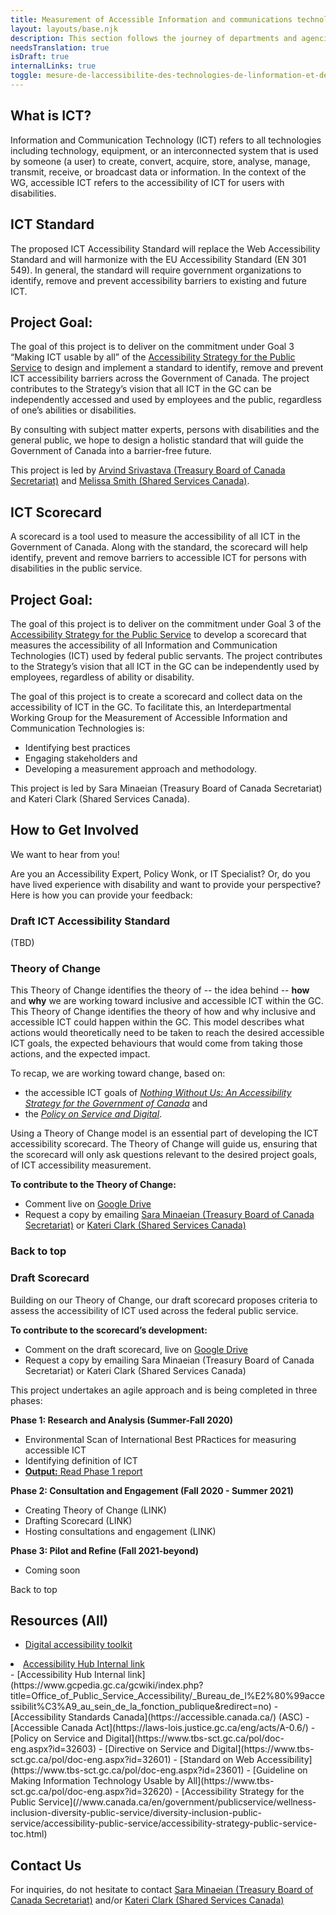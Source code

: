 ```yaml
---
title: Measurement of Accessible Information and communications technology (ICT)
layout: layouts/base.njk
description: This section follows the journey of departments and agencies’ combined efforts to create a Government of Canada scorecard and standard for accessible Information and communications technology (ICT).
needsTranslation: true
isDraft: true
internalLinks: true
toggle: mesure-de-laccessibilite-des-technologies-de-linformation-et-des-communications-tic-lien-a-venir
---
```


## What is ICT?

Information and Communication Technology (ICT) refers to all technologies including technology, equipment, or an interconnected system that is used by someone (a user) to create, convert, acquire, store, analyse, manage, transmit, receive, or broadcast data or information. In the context of the WG, accessible ICT refers to the accessibility of ICT for users with disabilities.

## ICT Standard

The proposed ICT Accessibility Standard will replace the Web Accessibility Standard and will harmonize with the EU Accessibility Standard (EN 301 549). In general, the standard will require government organizations to identify, remove and prevent accessibility barriers to existing and future ICT.

## Project Goal:

The goal of this project is to deliver on the commitment under Goal 3 “Making ICT usable by all” of the [Accessibility Strategy for the Public Service](//www.canada.ca/en/government/publicservice/wellness-inclusion-diversity-public-service/diversity-inclusion-public-service/accessibility-public-service/accessibility-strategy-public-service-toc.html) to design and implement a standard to identify, remove and prevent ICT accessibility barriers across the Government of Canada. The project contributes to the Strategy’s vision that all ICT in the GC can be independently accessed and used by employees and the public, regardless of one’s abilities or disabilities.

By consulting with subject matter experts, persons with disabilities and the general public, we hope to design a holistic standard that will guide the Government of Canada into a barrier-free future.

This project is led by [Arvind Srivastava (Treasury Board of Canada Secretariat)](mailto:arvind.srivastava@tbs-sct.gc.ca) and [Melissa Smith (Shared Services Canada)](mailto:melissa.smith@canada.ca).

## ICT Scorecard

A scorecard is a tool used to measure the accessibility of all ICT in the Government of Canada. Along with the standard, the scorecard will help identify, prevent and remove barriers to accessible ICT for persons with disabilities in the public service.

## Project Goal:

The goal of this project is to deliver on the commitment under Goal 3 of the [Accessibility Strategy for the Public Service](//www.canada.ca/en/government/publicservice/wellness-inclusion-diversity-public-service/diversity-inclusion-public-service/accessibility-public-service/accessibility-strategy-public-service-toc.html) to develop a scorecard that measures the accessibility of all Information and Communication Technologies (ICT) used by federal public servants. The project contributes to the Strategy’s vision that all ICT in the GC can be independently used by employees, regardless of ability or disability.

The goal of this project is to create a scorecard and collect data on the accessibility of ICT in the GC. To facilitate this, an Interdepartmental Working Group for the Measurement of Accessible Information and Communication Technologies is:

- Identifying best practices
- Engaging stakeholders and
- Developing a measurement approach and methodology.

This project is led by Sara Minaeian (Treasury Board of Canada Secretariat) and Kateri Clark (Shared Services Canada).

## How to Get Involved

We want to hear from you!

Are you an Accessibility Expert, Policy Wonk, or IT Specialist? Or, do you have lived experience with disability and want to provide your perspective? Here is how you can provide your feedback:

### Draft ICT Accessibility Standard

(TBD)

### Theory of Change

This Theory of Change identifies the theory of -- the idea behind -- **how** and **why** we are working toward inclusive and accessible ICT within the GC. This Theory of Change identifies the theory of how and why inclusive and accessible ICT could happen within the GC. This model describes what actions would theoretically need to be taken to reach the desired accessible ICT goals, the expected behaviours that would come from taking those actions, and the expected impact.

To recap, we are working toward change, based on:

- the accessible ICT goals of _[Nothing Without Us: An Accessibility Strategy for the Government of Canada](//www.canada.ca/en/government/publicservice/wellness-inclusion-diversity-public-service/diversity-inclusion-public-service/accessibility-public-service/accessibility-strategy-public-service-toc/progress-report-implementation-nothing-without-us-2019-20.html)_ and
- the _[Policy on Service and Digital](https://www.tbs-sct.gc.ca/pol/doc-eng.aspx?id=32603)_.

Using a Theory of Change model is an essential part of developing the ICT accessibility scorecard. The Theory of Change will guide us, ensuring that the scorecard will only ask questions relevant to the desired project goals, of ICT accessibility measurement.

**To contribute to the Theory of Change:**

- Comment live on [Google Drive](https://drive.google.com/drive/folders/1sQbQcs0Dq2cupxhBUdKwrBXlH0hMIN6j)
- Request a copy by emailing [Sara Minaeian (Treasury Board of Canada Secretariat)](mailto:sara.minaeian@tbs-sct.gc.ca) or [Kateri Clark (Shared Services Canada)](mailto:kateri.clark@canada.ca)

### Back to top

### Draft Scorecard

Building on our Theory of Change, our draft scorecard proposes criteria to assess the accessibility of ICT used across the federal public service.

**To contribute to the scorecard’s development:**

- Comment on the draft scorecard, live on [Google Drive](https://drive.google.com/drive/folders/1MC26UqaAj7J8PibV1zxgRRF2zmIY6qjX)
- Request a copy by emailing Sara Minaeian (Treasury Board of Canada Secretariat) or Kateri Clark (Shared Services Canada)

This project undertakes an agile approach and is being completed in three phases:

**Phase 1: Research and Analysis (Summer-Fall 2020)**

- Environmental Scan of International Best PRactices for measuring accessible ICT
- Identifying definition of ICT
- [**Output:** Read Phase 1 report](https://drive.google.com/file/d/1-XSxJHqgSKoljTnU5R079E588rmM3GMm/view?usp=sharing)

**Phase 2: Consultation and Engagement (Fall 2020 - Summer 2021)**

- Creating Theory of Change (LINK)
- Drafting Scorecard (LINK)
- Hosting consultations and engagement (LINK)

**Phase 3: Pilot and Refine (Fall 2021-beyond)**

- Coming soon

Back to top

## Resources (All)

- [Digital accessibility toolkit](https://canada-ca.github.io/a11y/)
<li><a href="https://www.gcpedia.gc.ca/gcwiki/index.php?title=Office_of_Public_Service_Accessibility/_Bureau_de_l%E2%80%99accessibilit%C3%A9_au_sein_de_la_fonction_publique&amp;redirect=no">Accessibility Hub <i class="fas fa-external-link-square-alt" aria-hidden="true"></i><span class="wb-inv">Internal link</span></a></li>
- [Accessibility Hub Internal link](https://www.gcpedia.gc.ca/gcwiki/index.php?title=Office_of_Public_Service_Accessibility/_Bureau_de_l%E2%80%99accessibilit%C3%A9_au_sein_de_la_fonction_publique&redirect=no)
- [Accessibility Standards Canada](https://accessible.canada.ca/) (ASC)
- [Accessible Canada Act](https://laws-lois.justice.gc.ca/eng/acts/A-0.6/)
- [Policy on Service and Digital](https://www.tbs-sct.gc.ca/pol/doc-eng.aspx?id=32603)
- [Directive on Service and Digital](https://www.tbs-sct.gc.ca/pol/doc-eng.aspx?id=32601)
- [Standard on Web Accessibility](https://www.tbs-sct.gc.ca/pol/doc-eng.aspx?id=23601)
- [Guideline on Making Information Technology Usable by All](https://www.tbs-sct.gc.ca/pol/doc-eng.aspx?id=32620)
- [Accessibility Strategy for the Public Service](//www.canada.ca/en/government/publicservice/wellness-inclusion-diversity-public-service/diversity-inclusion-public-service/accessibility-public-service/accessibility-strategy-public-service-toc.html)

## Contact Us

For inquiries, do not hesitate to contact [Sara Minaeian (Treasury Board of Canada Secretariat)](mailto:sara.minaeian@tbs-sct.gc.ca) and/or [Kateri Clark (Shared Services Canada)](mailto:kateri.clark@canada.ca)
